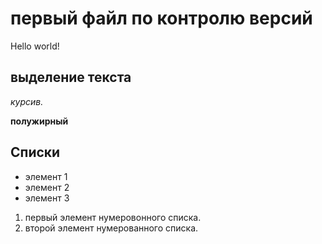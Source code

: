 # первый файл по контролю версий
Hello world!

## выделение текста

*курсив.*


**полужирный**

## Списки

* элемент 1
* элемент 2
* элемент 3

1. первый элемент нумеровонного списка.
2. второй элемент нумерованного списка.
